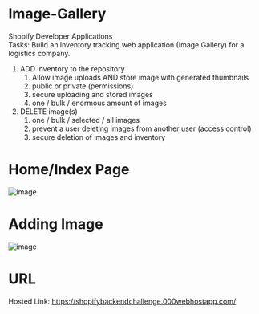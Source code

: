# Image-Gallery
Shopify Developer Applications      
Tasks: Build an inventory tracking web application (Image Gallery) for a logistics company.

 1. ADD inventory to the repository
    1. Allow image uploads AND store image with generated thumbnails
    2. public or private (permissions)
    3. secure uploading and stored images
    4. one / bulk / enormous amount of images 
 2. DELETE image(s)
    1. one / bulk / selected / all images 
    2. prevent a user deleting images from another user (access control)
    3. secure deletion of images and inventory 


# Home/Index Page
![image](https://user-images.githubusercontent.com/59449776/148281294-f9f0c491-2e0f-4efd-9ec7-78a5d45f707a.png)

# Adding Image
![image](https://user-images.githubusercontent.com/59449776/148282133-e7f0db0c-4c00-4fea-b7d4-8e15c256610d.png)

# URL
Hosted Link: https://shopifybackendchallenge.000webhostapp.com/
